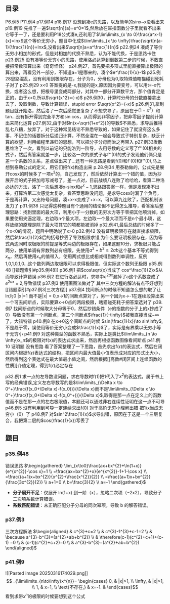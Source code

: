 ## 目录
P6.例5
P11.例4
p17.例14
p18.例17 没想到凑e的思路，以及简单的sinx~x没看出来 
p19.例19 先推了一遍$\sqrt[n]{a}=e^0=1$,然后放在幂指函数分子里就看不出来它等于一了，还是要利用P18公式凑e,还利用了$\lim\limits_{x \to 0}\frac{a^x-1}{x}=lnx$这个等价无穷小，题目中化成$\lim\limits_{x \to \infty}\frac{\sqrt[n]a-1}{\frac{1}{n}}=lnx$,没看出来$\sqrt[n]a=a^\frac{1}{n}$ 
p22.例24 凑成了等价无穷小相加的形式，但是对相加的代换不熟悉，认为不能代换，于是思路卡住
p23.例25 没有凑等价无穷小的思路，使用洛必达算到倒数第二步的时候，不敢直接把常数项算出来（奇奇怪怪）
p24.例27，首先要把多项式里能直接算出极限的算出来，再看另外一部分，不知道a=1是哪来的，凑个$e^\frac{1}{x}-1$
p25.例28思路混乱，没有利用到极限存在，分子为0，分母也为0,取特殊值瞎猫碰到死耗子对了
p25.例29 x<0 答案提的是-x,我提的是x,原因因为要变号，可以用t=-x代换，或者这么想，把根号里变成两部分，对其中一部分开算数平方，那个值肯定是正的，由于x<0,所以$\sqrt{x^2}=(-x)$
p26.例30，计算时分母的分数直接拿出去了，没取倒数，导致计算错误，stupid error
$\sqrt{x^2}=(-x)$
p26.例31,拿到题目就开始洛，然后洛了一次后感觉更复杂了不想求导了，原因在于$(1-x^2）$和tan...没有拆开得到完全平方和sin cos，从而得到非零因子，把非零因子提前计算出来简化运算
p27.例32,由于对$ln(x+\sqrt{1+x^2})的导数$不熟悉，求导后推得乱七八糟，放弃了，对于这种常见结论不熟悉导致的，如果记住了就没有这么多事，不记住的话要拆分后递归计算，不然全混在一起会导致式子特别复杂，缺乏计算的欲望，利用编程里递归的思想，可以把分子分母而治之再带入
p27.例33发散思维洛了一次，看到以前记的只能洛到一阶导，去用导数的定义写了f''(0)相关的式子，然后离答案就差一步，比较洛一次的原式子与f''(0)的式子发现他们俩只是差一个系数的关系，差点做出来了...还有一种思路是看到f(0)和f'(0)和f''(0),马上想到泰勒公式的定义，用它们把f(x)构造出来
p.28.例34 用泰勒做的，公式先是展开cosx的时候多了一项$x^3$的，自己发现了，然后依然计算出一个错的值，因为抄展开后的式子把加号写减号了，差一点对，目前战绩八连败了哈哈哈，看第二种洛必达的方法，洛了一次后想凑x-sinx和$e^x-1$,思路跟答案一样，但是发现凑不出来，打算洛第二次感觉太复杂，看答案思路没问题，是求导cosx时漏了个负号，于是再计算，又出符号问题，凑+x-x变成了+x+x，可以算九连败了，匹配机制该发力了
p31.例38 只记得这种题目有个通用的结论但不记得怎么推导，看答案后整理思路：找到里面的最大项，利用小于一分数的无穷次方等于零把其他项消掉，如果要使用夹逼定理，右边取n个最大项，左边取一个最大项而不是n个最小项，这样放缩的原理是除了最大项其它的项都能被消掉
p32.例41,最后总结的时候多了一个x<0的情况，题目中明确说了x>0
p32.例42 没有证明极限存在就直接求极限，然后$\frac{1}{2}$后的括号抄丢了导致极限求错,为什么要证明极限存在，因为等式两边同时取极限的前提是等式两边的极限存在，如果这题10分，求极限只能占两分，使用单调有界数列必有极限，先使用$a^2+b^2 \geq 2ab$这个基本不等式得到$x_n$，然后再使用$x_n$的值带入，使用两式想比或相减得到数列单调性，反例1,0,1,0,1,0...这个数列两边取极限可以求得极限值，但实际这个数列无极限
p35.例48 [[错题索引#p35.例48]] 
p36.例1 把$cos\sqrt{x}当成了 cos^\frac{1}{2}x$从而导致计算错误
p36.例2 在进行洛必达时，求导中$e^{2ax}$漏掉了a这个系数变成了$e^{2ax}\times 2$,导致错误
p37.例3 使用画图法做对了 其中三次方程的解法有点不好想到[[错题索引#p37.例3|三次方程]] 
p37.例4 找间断点的时候不知道怎么想的取了让ln为0 |x|=1 而不是|x| = 0,x->1的间断点算对了，另一个因为x->-1在连续段算出来一个可去间断点，实际要算x->0点的两段极限，瞎猫碰死耗子把答案选对了
p39.例7 找间断点的时候取大分母等于0，然后抄错条件（e的指数的分子上的x抄成了0）导致没有第一个间断点，第二个间断点$\frac{1}{-\infty}$被我直接当成$-\infty$了，大错特错 
p40.例8 在x->0这个间断点的时候 $sin(\frac{1}{x})\to sin\infty$,不是趋于零，误使用等价无穷小变成$\frac{1}{x}$了，实际是有界乘以无穷小等于无穷小
p41.例9 对这种类型的函数不熟悉，实际上是类比$\lim\limits_{n \to \infty}x_n$的极限对f(x)的表达式求出来，然后再根据函数图像看间断点 
p41.例10 证明题 没有思路 看了答案整理了一下思路，首先求出f($\epsilon$)的表达式，然后在闭区间内根据f($\epsilon$)表达式的结构，把区间内最大值最小值表示成对应的形式比大小，然后得到这个表达式在最大值最小值之间，然后根据[[高数#闭区间上连续函数的性质]]介值定理，得到f($\epsilon$)必定存在

p32.例1 求一点的左导数没问题，求右导数时f(1)把1代入了$x^2$的表达式，属于书上写的经典错误,定义左右导数写的是$\lim\limits_{\Delta x \to 0^+}\frac{f(x_0+\Delta x)-f(x_0))}{\Delta x}而不是\lim\limits_{\Delta x \to 0^+}\frac{f(x_0+\Delta x)-f(x_0^+))}{\Delta x}$,取得是那一点在定义上的函数值而不是在那一点的左右极限值，本题还可以通过非右连续性证明在这一点不可导
p46.例5 没有利用到可导一定连续求出f(0) 对于高阶无穷小理解出错 把1/x当成无穷小（0）了
p48.例7 对$sin^2\frac{1}{x}$求导出错，原因在于这是一个三层复合，我把第二层的$cos(\frac{1}{x})写丢了
## 题目

### p35.例48
错误思路
$\begin{gathered} \lim_{x\to0}\frac{ax+bx^{2}+\ln(1+x)}{e^{x^{2}}-\cos x}=1 \\ =\frac{ax+bx^{2}+x}{e^{x^{2}}-1+1-\cos x} \\ =\frac{(a+1)x+bx^{2}}{x^{2}+\frac{x^{2}}{2}} \\ =\frac{(a+1)x+bx^{2}}{\frac{3x^{2}}{2}} \\ a+1=0 \\ b=\frac{3}{2} \\ a=-1 \end{gathered}$
- **分子展开不足**：仅展开 ln(1+x) 到一阶（x），忽略二次项（−2x2​），导致分子二次项系数计算错误。
- ​**系数匹配错误**：未正确匹配分子分母的同次幂项，导致 b 的解答错误。
### p37.例3
三次方程解法
$\begin{aligned} & c^{3}+c=2 \\ & c^{3}-1^{3}+c-1=2 \\ & \because a^{3}-b^{3}=(a^{2}+ab+b^{2}) \\ & \therefore(c-1)(c^{2}+c+1)+(c-1) =0 \\ & (c-1)(c^{2}+c+2)=0 \\ & a^{3}-b^{3}=(a^{2}+ab+b^{2}) \end{aligned}$
### p41.例9
![[Pasted image 20250316174029.png]]
$$
_{\lim\limits_{n\to\infty}x^{n}}=
\begin{cases}
0, & |x|>1, \\
\infty, & |x|>1, \\
1, & x=1, \\
\text{不存在,} & x=-1. & 
\end{cases}$$
看到求带$x^n$的极限的时候要想到这个公式